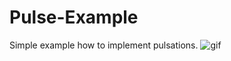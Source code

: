 # Pulse-Example
Simple example how to implement pulsations.
![gif](https://github.com/sssbohdan/Pulse-Example/blob/master/pulse.gif)

